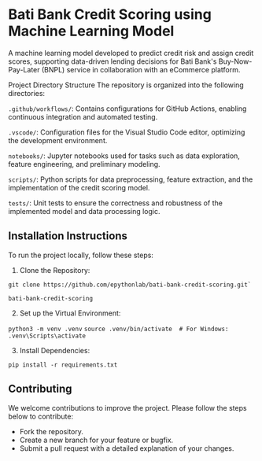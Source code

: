 # Bati Bank Credit Scoring using Machine Learning Model

A machine learning model developed to predict credit risk and assign credit scores, supporting data-driven lending decisions for Bati Bank's Buy-Now-Pay-Later (BNPL) service in collaboration with an eCommerce platform.

Project Directory Structure
The repository is organized into the following directories:

`.github/workflows/`: Contains configurations for GitHub Actions, enabling continuous integration and automated testing.

`.vscode/`: Configuration files for the Visual Studio Code editor, optimizing the development environment.

`notebooks/`: Jupyter notebooks used for tasks such as data exploration, feature engineering, and preliminary modeling.

`scripts/`: Python scripts for data preprocessing, feature extraction, and the implementation of the credit scoring model.

`tests/`: Unit tests to ensure the correctness and robustness of the implemented model and data processing logic.



## Installation Instructions
To run the project locally, follow these steps:

1. Clone the Repository:
>>>>
    git clone https://github.com/epythonlab/bati-bank-credit-scoring.git`

    bati-bank-credit-scoring
>>>>

2. Set up the Virtual Environment:

`python3 -m venv .venv`
`source .venv/bin/activate  # For Windows: .venv\Scripts\activate`

3. Install Dependencies:

`pip install -r requirements.txt`

## Contributing
 We welcome contributions to improve the project. Please follow the steps below to contribute:

- Fork the repository.
- Create a new branch for your feature or bugfix.
- Submit a pull request with a detailed explanation of your changes.
